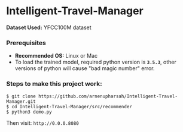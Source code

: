 # Intelligent-Travel-Manager

**Dataset Used:** YFCC100M dataset

### Prerequisites
* **Recommended OS:** Linux or Mac
* To load the trained model, required python version is **`3.5.3`**, other versions of python will cause "bad magic number" error.
### Steps to make this project work:
```
$ git clone https://github.com/arnenupharsah/Intelligent-Travel-Manager.git
$ cd Intelligent-Travel-Manager/src/recommender
$ python3 demo.py
```
Then visit: `http://0.0.0.8080`
